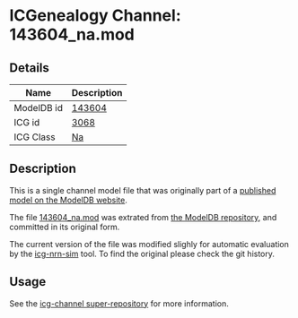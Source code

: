 # ICGenealogy Channel: 143604\_na.mod

## Details

Name | Description
---- | -----------
ModelDB id | [143604](http://senselab.med.yale.edu/ModelDB/ShowModel.cshtml?model=143604)
ICG id | [3068](http://icg.neurotheory.ox.ac.uk/channels/2/3068)
ICG Class | [Na](http://icg.neurotheory.ox.ac.uk/channels/2)

## Description

This is a single channel model file that was originally part of a [published model on the ModelDB website](http://senselab.med.yale.edu/mModelDB/ShowModel.cshtml?model=143604).


The file [143604\_na.mod](143604_na.mod) was extrated from [the ModelDB repository](http://senselab.med.yale.edu/ModelDB/ShowModel.cshtml?model=143604), and committed in its original form.

The current version of the file was modified slighly for automatic evaluation by the [icg-nrn-sim](https://github.com/icgenealogy/icg-nrn-sim) tool. To find the original please check the git history.


## Usage

See the [icg-channel super-repository](https://github.com/icgenealogy/icg-channels) for more information.